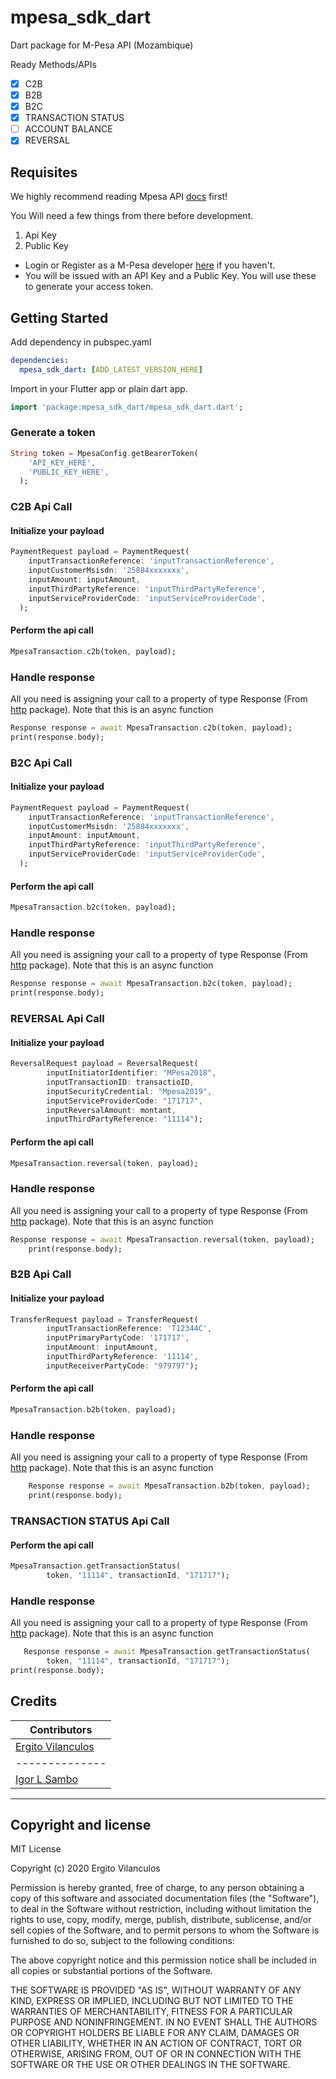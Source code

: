 # mpesa_sdk_dart

Dart package for M-Pesa API (Mozambique)

Ready Methods/APIs

- [x] C2B
- [x] B2B
- [x] B2C
- [x] TRANSACTION STATUS
- [ ] ACCOUNT BALANCE
- [x] REVERSAL

## Requisites
We highly recommend reading Mpesa API [docs](https://developer.mpesa.vm.co.mz/) first!

You Will need a few things from there before development.

1. Api Key
2. Public Key

- Login or Register as a M-Pesa developer [here](https://developer.mpesa.vm.co.mz/accounts/login/?next=/accounts/signup/) if you haven't.
- You will be issued with an API Key and a Public Key. You will use these to generate your access token.

## Getting Started

Add dependency in pubspec.yaml

```yaml
dependencies:
  mpesa_sdk_dart: [ADD_LATEST_VERSION_HERE]
```

Import in your Flutter app or plain dart app.
```dart
import 'package:mpesa_sdk_dart/mpesa_sdk_dart.dart';
```

### Generate a token

```dart
String token = MpesaConfig.getBearerToken(
    'API_KEY_HERE',
    'PUBLIC_KEY_HERE',
  );
```

### C2B Api Call

#### Initialize your payload

```dart
PaymentRequest payload = PaymentRequest(
    inputTransactionReference: 'inputTransactionReference',
    inputCustomerMsisdn: '25884xxxxxxx',
    inputAmount: inputAmount,
    inputThirdPartyReference: 'inputThirdPartyReference',
    inputServiceProviderCode: 'inputServiceProviderCode',
  );
```

#### Perform the api call

```dart
MpesaTransaction.c2b(token, payload);
```

### Handle response

All you need is assigning your call to a property of type Response (From [http](https://pub.dev/packages/http) package). Note that this is an async function

```dart
Response response = await MpesaTransaction.c2b(token, payload);
print(response.body);
```

### B2C Api Call

#### Initialize your payload

```dart
PaymentRequest payload = PaymentRequest(
    inputTransactionReference: 'inputTransactionReference',
    inputCustomerMsisdn: '25884xxxxxxx',
    inputAmount: inputAmount,
    inputThirdPartyReference: 'inputThirdPartyReference',
    inputServiceProviderCode: 'inputServiceProviderCode',
  );
```

#### Perform the api call

```dart
MpesaTransaction.b2c(token, payload);
```

### Handle response

All you need is assigning your call to a property of type Response (From [http](https://pub.dev/packages/http) package). Note that this is an async function

```dart
Response response = await MpesaTransaction.b2c(token, payload);
print(response.body);
```

### REVERSAL Api Call

#### Initialize your payload

```dart
ReversalRequest payload = ReversalRequest(
        inputInitiatorIdentifier: "MPesa2018",
        inputTransactionID: transactioID,
        inputSecurityCredential: "Mpesa2019",
        inputServiceProviderCode: "171717",
        inputReversalAmount: montant,
        inputThirdPartyReference: "11114");
```

#### Perform the api call

```dart
MpesaTransaction.reversal(token, payload);
```

### Handle response

All you need is assigning your call to a property of type Response (From [http](https://pub.dev/packages/http) package). Note that this is an async function

```dart
Response response = await MpesaTransaction.reversal(token, payload);
    print(response.body);
```

### B2B Api Call

#### Initialize your payload

```dart
TransferRequest payload = TransferRequest(
        inputTransactionReference: 'T12344C',
        inputPrimaryPartyCode: '171717',
        inputAmount: inputAmount,
        inputThirdPartyReference: '11114',
        inputReceiverPartyCode: "979797");
```

#### Perform the api call

```dart
MpesaTransaction.b2b(token, payload);
```

### Handle response

All you need is assigning your call to a property of type Response (From [http](https://pub.dev/packages/http) package). Note that this is an async function

```dart
    Response response = await MpesaTransaction.b2b(token, payload);
    print(response.body);
```

### TRANSACTION STATUS Api Call

#### Perform the api call

```dart
MpesaTransaction.getTransactionStatus(
        token, "11114", transactionId, "171717");
```

### Handle response

All you need is assigning your call to a property of type Response (From [http](https://pub.dev/packages/http) package). Note that this is an async function

```dart
   Response response = await MpesaTransaction.getTransactionStatus(
        token, "11114", transactionId, "171717");
print(response.body);
```

## Credits

| Contributors |
|--------------|
| [Ergito Vilanculos](https://github.com/realrgt) |
|--------------|
| [Igor L Sambo](https://github.com/LSambo02) |

----------------------------

## Copyright and license

MIT License

Copyright (c) 2020 Ergito Vilanculos

Permission is hereby granted, free of charge, to any person obtaining a copy
of this software and associated documentation files (the "Software"), to deal
in the Software without restriction, including without limitation the rights
to use, copy, modify, merge, publish, distribute, sublicense, and/or sell
copies of the Software, and to permit persons to whom the Software is
furnished to do so, subject to the following conditions:

The above copyright notice and this permission notice shall be included in all
copies or substantial portions of the Software.

THE SOFTWARE IS PROVIDED "AS IS", WITHOUT WARRANTY OF ANY KIND, EXPRESS OR
IMPLIED, INCLUDING BUT NOT LIMITED TO THE WARRANTIES OF MERCHANTABILITY,
FITNESS FOR A PARTICULAR PURPOSE AND NONINFRINGEMENT. IN NO EVENT SHALL THE
AUTHORS OR COPYRIGHT HOLDERS BE LIABLE FOR ANY CLAIM, DAMAGES OR OTHER
LIABILITY, WHETHER IN AN ACTION OF CONTRACT, TORT OR OTHERWISE, ARISING FROM,
OUT OF OR IN CONNECTION WITH THE SOFTWARE OR THE USE OR OTHER DEALINGS IN THE
SOFTWARE.


